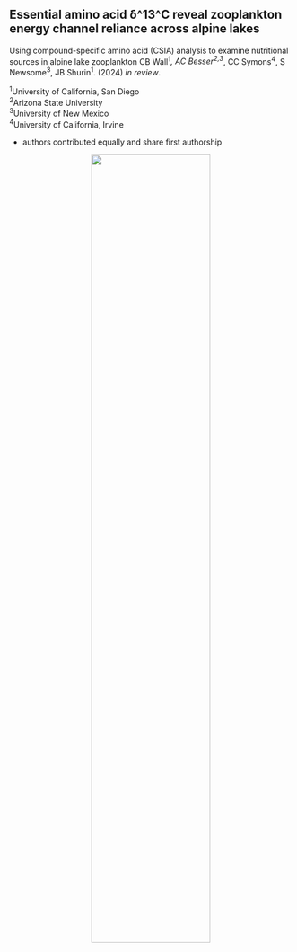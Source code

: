 ## Essential amino acid δ^13^C reveal zooplankton energy channel reliance across alpine lakes
Using compound-specific amino acid (CSIA) analysis to examine nutritional sources in alpine lake zooplankton
CB Wall<sup>1</sup>*, AC Besser<sup>2,3</sup>*, CC Symons<sup>4</sup>, S Newsome<sup>3</sup>, JB Shurin<sup>1</sup>. (2024) _in review_.  

<sup>1</sup>University of California, San Diego  
<sup>2</sup>Arizona State University  
<sup>3</sup>University of New Mexico  
<sup>4</sup>University of California, Irvine  
* authors contributed equally and share first authorship
  
<p align="center">
  <img align="center" src="https://github.com/cbwall/Sierra-plankton-CSIA/blob/main/output//photos/Fig1.sitemap_2.png" width="65%" height="60%">
</p>

